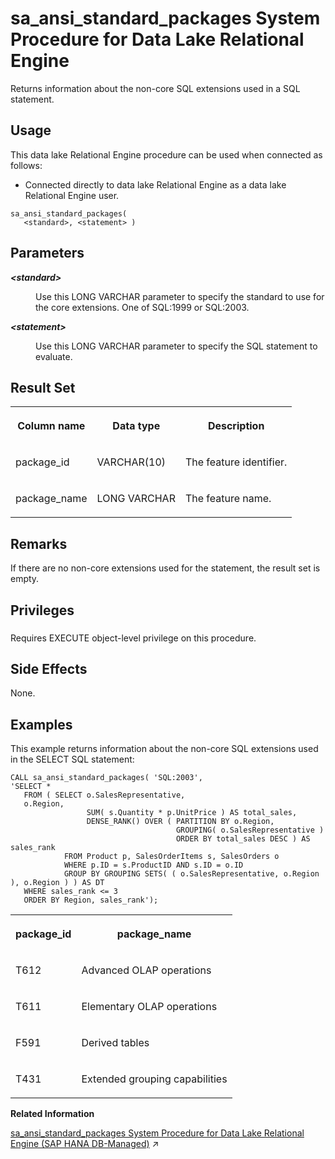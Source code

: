 <!-- loio3be553e66c5f1014ae7590829b8dfdbf -->

# sa\_ansi\_standard\_packages System Procedure for Data Lake Relational Engine

Returns information about the non-core SQL extensions used in a SQL statement.



<a name="loio3be553e66c5f1014ae7590829b8dfdbf__section_rpg_3dw_f4b"/>

## Usage

This data lake Relational Engine procedure can be used when connected as follows:

-   Connected directly to data lake Relational Engine as a data lake Relational Engine user.



```
sa_ansi_standard_packages(
   <standard>, <statement> )
```



<a name="loio3be553e66c5f1014ae7590829b8dfdbf__sa_ansi_standard_packages_param1"/>

## Parameters


<dl>
<dt><b>

*<standard\>* 

</b></dt>
<dd>

Use this LONG VARCHAR parameter to specify the standard to use for the core extensions. One of SQL:1999 or SQL:2003.



</dd><dt><b>

*<statement\>* 

</b></dt>
<dd>

Use this LONG VARCHAR parameter to specify the SQL statement to evaluate.



</dd>
</dl>



<a name="loio3be553e66c5f1014ae7590829b8dfdbf__sa_ansi_standard_packages_resultset1"/>

## Result Set


<table>
<tr>
<th valign="top">

Column name

</th>
<th valign="top">

Data type

</th>
<th valign="top">

Description

</th>
</tr>
<tr>
<td valign="top">

package\_id

</td>
<td valign="top">

VARCHAR\(10\)

</td>
<td valign="top">

The feature identifier.

</td>
</tr>
<tr>
<td valign="top">

package\_name

</td>
<td valign="top">

LONG VARCHAR

</td>
<td valign="top">

The feature name.

</td>
</tr>
</table>



<a name="loio3be553e66c5f1014ae7590829b8dfdbf__sa_ansi_standard_packages_remarks1"/>

## Remarks

If there are no non-core extensions used for the statement, the result set is empty.



<a name="loio3be553e66c5f1014ae7590829b8dfdbf__sa_ansi_standard_packages_priv1"/>

## Privileges



### 

Requires EXECUTE object-level privilege on this procedure.



<a name="loio3be553e66c5f1014ae7590829b8dfdbf__sa_ansi_standard_packages_sideeffects1"/>

## Side Effects

None.



<a name="loio3be553e66c5f1014ae7590829b8dfdbf__section_efh_1mf_zyb"/>

## Examples

This example returns information about the non-core SQL extensions used in the SELECT SQL statement:

```
CALL sa_ansi_standard_packages( 'SQL:2003', 
'SELECT * 
   FROM ( SELECT o.SalesRepresentative, 
   o.Region, 
                 SUM( s.Quantity * p.UnitPrice ) AS total_sales,
                 DENSE_RANK() OVER ( PARTITION BY o.Region, 
                                     GROUPING( o.SalesRepresentative ) 
                                     ORDER BY total_sales DESC ) AS sales_rank
            FROM Product p, SalesOrderItems s, SalesOrders o
            WHERE p.ID = s.ProductID AND s.ID = o.ID
            GROUP BY GROUPING SETS( ( o.SalesRepresentative, o.Region ), o.Region ) ) AS DT 
   WHERE sales_rank <= 3
   ORDER BY Region, sales_rank');
```


<table>
<tr>
<th valign="top">

package\_id

</th>
<th valign="top">

package\_name

</th>
</tr>
<tr>
<td valign="top">

T612

</td>
<td valign="top">

Advanced OLAP operations

</td>
</tr>
<tr>
<td valign="top">

T611

</td>
<td valign="top">

Elementary OLAP operations

</td>
</tr>
<tr>
<td valign="top">

F591

</td>
<td valign="top">

Derived tables

</td>
</tr>
<tr>
<td valign="top">

T431

</td>
<td valign="top">

Extended grouping capabilities

</td>
</tr>
</table>

**Related Information**  


[sa_ansi_standard_packages System Procedure for Data Lake Relational Engine (SAP HANA DB-Managed)](https://help.sap.com/viewer/a898e08b84f21015969fa437e89860c8/2024_3_QRC/en-US/534a9382c24b4f368bf19a9e82500a72.html "Returns information about the non-core SQL extensions used in a SQL statement.") :arrow_upper_right:

